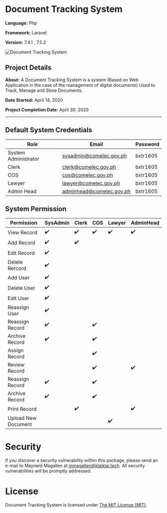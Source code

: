 # Document Tracking System
**Language:** Php

**Framework:** Laravel

**Version:** 7.4.1 , 7.5.2

![Document Tracking System](https://i.ibb.co/bFg3wsb/bxtr1605-1.png)

## Project Details
**About:**
A Document Tracking System is a system (Based on Web Application in the case of the management of digital documents) Used to Track, Manage and Store Documents.

**Date Started:** April 14, 2020

**Project Completion Date:** April 30, 2020

---
## Default System Credentials

Role|Email  | Password
--|--|--|
System Administrator  	| sysadmin@comelec.gov.ph  |bxtr1605
Clerk					| clerk@comelec.gov.ph  |bxtr1605
COS					| cos@comelec.gov.ph  |bxtr1605
Lawyer					|lawyer@comelec.gov.ph  |bxtr1605
Admin Head				|adminhead@comelec.gov.ph  |bxtr1605

## System Permission
Permission|SysAdmin|Clerk|COS|Lawyer|AdminHead
--|--|--|--|--|--
View Record|✔️|✔️|✔️|✔️|✔️
Add Record|✔️|✔️|||
Edit Record|✔️||||
Delete Rercord|✔️||||
Add User|✔️||||
Delete User|✔️||||
Edit User|✔️||||
Reassign User|✔️||||
Reassign Record|✔️||✔️||
Archive Record |✔️||✔️||
Assign Record|||✔️||
Review Record|||✔️||✔️
Reassign Record|✔️||✔️||
Archive Record |✔️||✔️||
Print Record||✔️|||✔️
Upload New Document||||✔️|

# Security

If you discover a security vulnerability within this package, please send an e-mail to Maynard Magallen at mmagallen@klaiklai.tech. All security vulnerabilities will be promptly addressed.

# License

Document Tracking System is licensed under [The MIT License (MIT)](https://github.com/KleKlai/document-tracking-system/blob/master/LICENSE).
